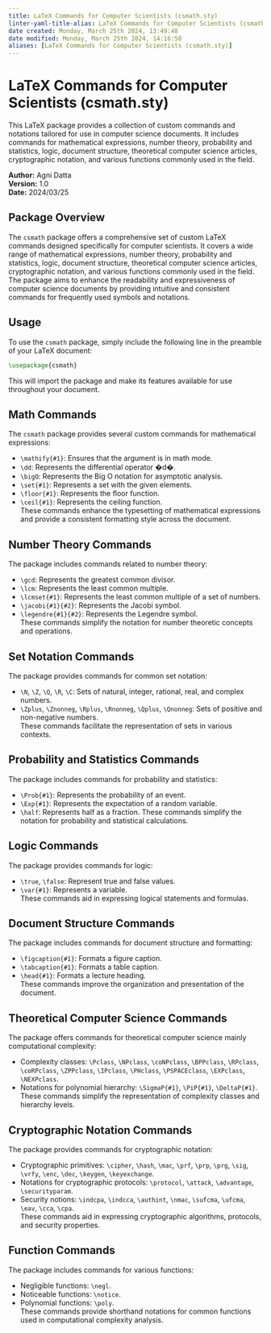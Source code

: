 ```yaml
---
title: LaTeX Commands for Computer Scientists (csmath.sty)
linter-yaml-title-alias: LaTeX Commands for Computer Scientists (csmath.sty)
date created: Monday, March 25th 2024, 13:49:48
date modified: Monday, March 25th 2024, 14:16:50
aliases: [LaTeX Commands for Computer Scientists (csmath.sty)]
---
```


# LaTeX Commands for Computer Scientists (csmath.sty)

This LaTeX package provides a collection of custom commands and notations tailored for use in computer science documents. It includes commands for mathematical expressions, number theory, probability and statistics, logic, document structure, theoretical computer science articles, cryptographic notation, and various functions commonly used in the field.

**Author:** Agni Datta  
**Version:** 1.0  
**Date:** 2024/03/25

## Package Overview

The `csmath` package offers a comprehensive set of custom LaTeX commands designed specifically for computer scientists. It covers a wide range of mathematical expressions, number theory, probability and statistics, logic, document structure, theoretical computer science articles, cryptographic notation, and various functions commonly used in the field. The package aims to enhance the readability and expressiveness of computer science documents by providing intuitive and consistent commands for frequently used symbols and notations.

## Usage

To use the `csmath` package, simply include the following line in the preamble of your LaTeX document:

```latex
\usepackage{csmath}
```

This will import the package and make its features available for use throughout your document.

## Math Commands

The `csmath` package provides several custom commands for mathematical expressions:

- `\mathify{#1}`: Ensures that the argument is in math mode.
- `\dd`: Represents the differential operator �d�.
- `\bigO`: Represents the Big O notation for asymptotic analysis.
- `\set{#1}`: Represents a set with the given elements.
- `\floor{#1}`: Represents the floor function.
- `\ceil{#1}`: Represents the ceiling function.  
These commands enhance the typesetting of mathematical expressions and provide a consistent formatting style across the document.

## Number Theory Commands

The package includes commands related to number theory:

- `\gcd`: Represents the greatest common divisor.
- `\lcm`: Represents the least common multiple.
- `\lcmset{#1}`: Represents the least common multiple of a set of numbers.
- `\jacobi{#1}{#2}`: Represents the Jacobi symbol.
- `\legendre{#1}{#2}`: Represents the Legendre symbol.  
These commands simplify the notation for number theoretic concepts and operations.

## Set Notation Commands

The package provides commands for common set notation:

- `\N`, `\Z`, `\Q`, `\R`, `\C`: Sets of natural, integer, rational, real, and complex numbers.
- `\Zplus`, `\Znonneg`, `\Rplus`, `\Rnonneg`, `\Qplus`, `\Qnonneg`: Sets of positive and non-negative numbers.  
These commands facilitate the representation of sets in various contexts.

## Probability and Statistics Commands

The package includes commands for probability and statistics:

- `\Prob{#1}`: Represents the probability of an event.
- `\Exp{#1}`: Represents the expectation of a random variable. 
- `\half`: Represents half as a fraction. 
These commands simplify the notation for probability and statistical calculations.

## Logic Commands

The package provides commands for logic:

- `\true`, `\false`: Represent true and false values.
- `\var{#1}`: Represents a variable.  
These commands aid in expressing logical statements and formulas.

## Document Structure Commands

The package includes commands for document structure and formatting:

- `\figcaption{#1}`: Formats a figure caption.
- `\tabcaption{#1}`: Formats a table caption.
- `\head{#1}`: Formats a lecture heading.  
These commands improve the organization and presentation of the document.

## Theoretical Computer Science Commands

The package offers commands for theoretical computer science mainly computational complexity:

- Complexity classes: `\Pclass`, `\NPclass`, `\coNPclass`, `\BPPclass`, `\RPclass`, `\coRPclass`, `\ZPPclass`, `\IPclass`, `\PHclass`, `\PSPACEclass`, `\EXPclass`, `\NEXPclass`.
- Notations for polynomial hierarchy: `\SigmaP{#1}`, `\PiP{#1}`, `\DeltaP{#1}`.  
These commands simplify the representation of complexity classes and hierarchy levels.

## Cryptographic Notation Commands

The package provides commands for cryptographic notation:

- Cryptographic primitives: `\cipher`, `\hash`, `\mac`, `\prf`, `\prp`, `\prg`, `\sig`, `\vrfy`, `\enc`, `\dec`, `\keygen`, `\keyexchange`.
- Notations for cryptographic protocols: `\protocol`, `\attack`, `\advantage`, `\securityparam`.
- Security notions: `\indcpa`, `\indcca`, `\authint`, `\nmac`, `\sufcma`, `\ufcma`, `\eav`, `\cca`, `\cpa`.  
These commands aid in expressing cryptographic algorithms, protocols, and security properties.

## Function Commands

The package includes commands for various functions:

- Negligible functions: `\negl`.
- Noticeable functions: `\notice`.
- Polynomial functions: `\poly`.  
These commands provide shorthand notations for common functions used in computational complexity analysis.
